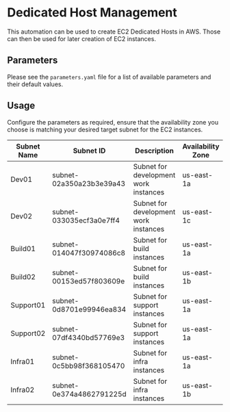 # Dedicated Host Management

This automation can be used to create EC2 Dedicated Hosts in AWS.
Those can then be used for later creation of EC2 instances.

## Parameters

Please see the `parameters.yaml` file for a list of available parameters and their default values.

## Usage

Configure the parameters as required, ensure that the availability zone you choose is matching your desired target subnet for the EC2 instances.

|Subnet Name|Subnet ID|Description|Availability Zone|
| -- | -- | -- | -- |
| Dev01 | subnet-02a350a23b3e39a43 | Subnet for development work instances | us-east-1a |
| Dev02 | subnet-033035ecf3a0e7ff4 | Subnet for development work instances | us-east-1c |
| Build01 | subnet-014047f30974086c8 | Subnet for build instances | us-east-1a |
| Build02 | subnet-00153ed57f803609e | Subnet for build instances | us-east-1b |
| Support01 | subnet-0d8701e99946ea834 | Subnet for support instances | us-east-1a |
| Support02 | subnet-07df4340bd57769e3 | Subnet for support instances | us-east-1a |
| Infra01 | subnet-0c5bb98f368105470 | Subnet for infra instances | us-east-1a |
| Infra02 | subnet-0e374a4862791225d | Subnet for infra instances | us-east-1b |